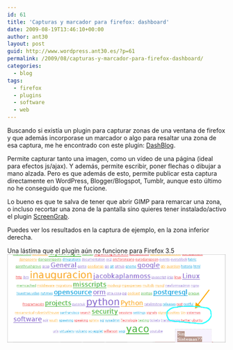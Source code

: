 ```yaml
---
id: 61
title: 'Capturas y marcador para firefox: dashboard'
date: 2009-08-19T13:46:10+00:00
author: ant30
layout: post
guid: http://www.wordpress.ant30.es/?p=61
permalink: /2009/08/capturas-y-marcador-para-firefox-dashboard/
categories:
  - blog
tags:
  - firefox
  - plugins
  - software
  - web
---
```

Buscando si existía un plugin para capturar zonas de una ventana de firefox y
que además incorporase un marcador o algo para resaltar una zona de esa
captura, me he encontrado con este plugin: [DashBlog](https://addons.mozilla.org/en-US/firefox/addon/7215).

Permite capturar tanto una imagen, como un vídeo de una página (ideal para
efectos js/ajax). Y además, permite escribir, poner flechas o dibujar a mano
alzada. Pero es que además de esto, permite publicar esta captura directamente
en WordPress, Blogger/Blogspot, Tumblr, aunque esto último no he conseguido que
me fucione.

Lo bueno es que te salva de tener que abrir GIMP para remarcar una zona, o
incluso recortar una zona de la pantalla sino quieres tener instalado/activo el
plugin [ScreenGrab](https://addons.mozilla.org/es-ES/firefox/addon/1146).

Puedes ver los resultados en la captura de ejemplo, en la zona inferior derecha.

Una lástima que el plugin aún no funcione para Firefox 3.5
![dashboardcapture.png](/wp-content/uploads/dashboardcapture.png)
